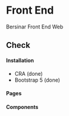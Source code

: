 # Front End

Bersinar Front End Web

## Check

#### Installation
* CRA (done)
* Bootstrap 5 (done)


#### Pages

#### Components
